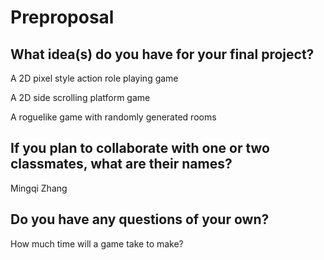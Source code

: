 # Preproposal

## What idea(s) do you have for your final project?

A 2D pixel style action role playing game 

A 2D side scrolling platform game

A roguelike game with randomly generated rooms

## If you plan to collaborate with one or two classmates, what are their names?

Mingqi Zhang

## Do you have any questions of your own?

How much time will a game take to make?
